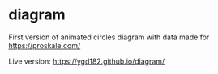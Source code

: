 # diagram

First version of animated circles diagram with data made for https://proskale.com/

Live version:
https://ygd182.github.io/diagram/
